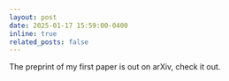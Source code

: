 ```yaml
---
layout: post
date: 2025-01-17 15:59:00-0400
inline: true
related_posts: false
---
```


The preprint of my first paper is out on arXiv, check it out.